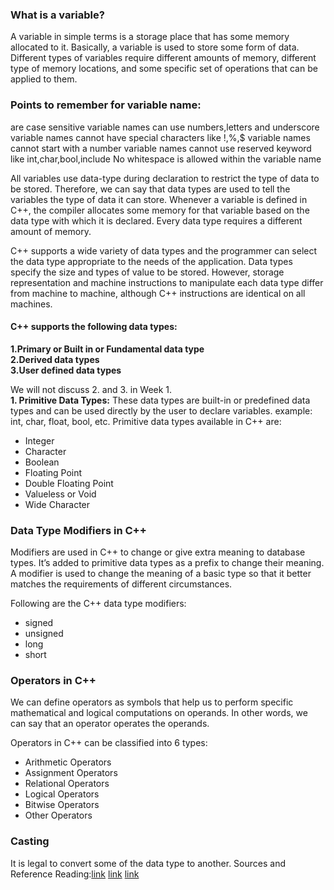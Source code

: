### What is a variable?
A variable in simple terms is a storage place that has some memory allocated to it. Basically, a variable is used to store some form of data. Different types of variables require different amounts of memory, different type of memory locations, and some specific set of operations that can be applied to them. 

### Points to remember for variable name:
are case sensitive
variable names can use numbers,letters and underscore
variable names cannot have special characters like !,%,$
variable names cannot start with a number
variable names cannot use reserved keyword like int,char,bool,include
No whitespace is allowed within the variable name

All variables use data-type during declaration to restrict the type of data to be stored. Therefore, we can say that data types are used to tell the variables the type of data it can store. Whenever a variable is defined in C++, the compiler allocates some memory for that variable based on the data type with which it is declared. Every data type requires a different amount of memory.

C++ supports a wide variety of data types and the programmer can select the data type appropriate to the needs of the application. Data types specify the size and types of value to be stored. However, storage representation and machine instructions to manipulate each data type differ from machine to machine, although C++ instructions are identical on all machines.

#### C++ supports the following data types:

**1.Primary or Built in or Fundamental data type       
2.Derived data types       
3.User defined data types**          

We will not discuss 2. and 3. in Week 1.         
**1. Primitive Data Types:** These data types are built-in or predefined data types and can be used directly by the user to declare variables. example: int, char, float, bool, etc. Primitive data types available in C++ are: 

- Integer    
- Character      
- Boolean       
- Floating Point      
- Double Floating Point       
- Valueless or Void      
- Wide Character  
### Data Type Modifiers in C++
Modifiers are used in C++ to change or give extra meaning to database types. It’s added to primitive data types as a prefix to change their meaning. A modifier is used to change the meaning of a basic type so that it better matches the requirements of different circumstances.                      
                      
Following are the C++ data type modifiers:                 

- signed
- unsigned
- long
- short

### Operators in C++
We can define operators as symbols that help us to perform specific mathematical and logical computations on operands. In other words, we can say that an operator operates the operands.

Operators in C++ can be classified into 6 types:

- Arithmetic Operators
- Assignment Operators
- Relational Operators
- Logical Operators
- Bitwise Operators
- Other Operators

### Casting
It is legal to convert some of the data type to another. 
Sources and Reference Reading:[link](https://docs.microsoft.com/en-us/cpp/cpp/data-type-ranges?view=msvc-170)  [link](https://www.geeksforgeeks.org/c-data-types/)    [link](https://www.geeksforgeeks.org/variables-and-keywords-in-c/)
